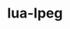---
title: "lua-lpeg"
layout: cache
categories: [package, v0.22.5]
meta: {"compilers": ["gcc@=10.2.1", "gcc@=7.5.0"], "num_specs": 2, "num_specs_by_stack": {"developer-tools": 1, "developer-tools-manylinux2014": 1, "root": 2}, "oss": ["centos7", "ubuntu18.04"], "platforms": ["linux"], "stacks": ["developer-tools", "developer-tools-manylinux2014", "root"], "targets": ["x86_64_v3"], "versions": ["1.0.2-1"]}
spec_details: [{"compiler": "gcc@=10.2.1", "hash": "4ctikxia2x6djaf4gbiupp5xj6xlmvpc", "os": "centos7", "platform": "linux", "size": "-", "stacks": ["developer-tools-manylinux2014", "root"], "tarball": "https://binaries.spack.io/v0.22.5/build_cache/linux-centos7-x86_64_v3/gcc-10.2.1/lua-lpeg-1.0.2-1/linux-centos7-x86_64_v3-gcc-10.2.1-lua-lpeg-1.0.2-1-4ctikxia2x6djaf4gbiupp5xj6xlmvpc.spack", "target": "x86_64_v3", "variants": ["build_system=lua"], "versions": ["1.0.2-1"]}, {"compiler": "gcc@=7.5.0", "hash": "yi7izaz45buj525r7nroqxwfixmxjjk3", "os": "ubuntu18.04", "platform": "linux", "size": "-", "stacks": ["developer-tools", "root"], "tarball": "https://binaries.spack.io/v0.22.5/build_cache/linux-ubuntu18.04-x86_64_v3/gcc-7.5.0/lua-lpeg-1.0.2-1/linux-ubuntu18.04-x86_64_v3-gcc-7.5.0-lua-lpeg-1.0.2-1-yi7izaz45buj525r7nroqxwfixmxjjk3.spack", "target": "x86_64_v3", "variants": ["build_system=lua"], "versions": ["1.0.2-1"]}]
---